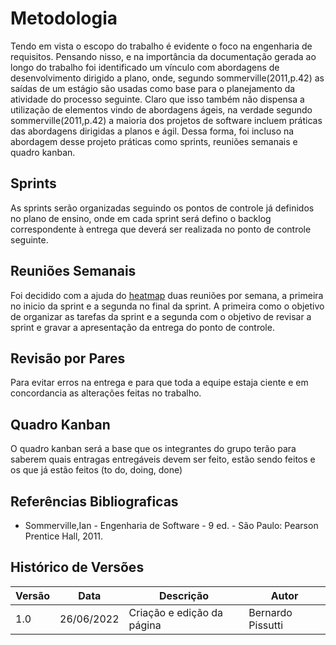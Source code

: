 # Metodologia

Tendo em vista o escopo do trabalho é evidente o foco na engenharia de requisitos. 
Pensando nisso, e na importância da documentação gerada ao longo do trabalho foi 
identificado um vínculo com abordagens de desenvolvimento dirigido a plano, onde, 
segundo sommerville(2011,p.42) as saídas de um estágio são 
usadas como base para o planejamento da atividade do processo seguinte. Claro que isso também não dispensa
a utilização de elementos vindo de abordagens ágeis, na verdade segundo sommerville(2011,p.42) a maioria
dos projetos de software incluem práticas das abordagens dirigidas a planos e ágil. Dessa forma, 
foi incluso na abordagem desse projeto práticas como sprints, reuniões semanais e quadro kanban.

## Sprints
As sprints serão organizadas seguindo os pontos de controle já definidos no plano
de ensino, onde em cada sprint será defino o backlog correspondente à entrega que
deverá ser realizada no ponto de controle seguinte.
## Reuniões Semanais
Foi decidido com a ajuda do [heatmap](heatmap.md) duas reuniões por semana, 
a primeira no inicio da sprint e a segunda no final da sprint. A primeira como o
objetivo de organizar as tarefas da sprint e a segunda com o objetivo de revisar
a sprint e gravar a apresentação da entrega do ponto de controle.
## Revisão por Pares
Para evitar erros na entrega e para que toda a equipe estaja ciente e em concordancia
as alterações feitas no trabalho.

## Quadro Kanban
O quadro kanban será a base que os integrantes do grupo terão para
saberem quais entragas entregáveis devem ser feito, estão sendo feitos e os que já estão feitos (to do, doing, done)

## Referências Bibliograficas
- Sommerville,Ian - Engenharia de Software - 9 ed. - São Paulo: Pearson Prentice Hall, 2011.

## Histórico de Versões
| Versão | Data       | Descrição                  | Autor             |
|--------|------------|----------------------------|-------------------|
| 1.0    | 26/06/2022 | Criação e edição da página | Bernardo Pissutti |
